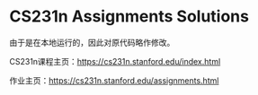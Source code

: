 # CS231n Assignments Solutions

由于是在本地运行的，因此对原代码略作修改。

CS231n课程主页：https://cs231n.stanford.edu/index.html

作业主页：https://cs231n.stanford.edu/assignments.html
